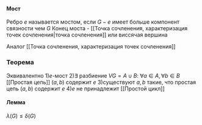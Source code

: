 #### Мост
Ребро $e$ называется мостом, если $G-e$ имеет больше компонент связности чем $G$
Конец моста - [[Точка сочленения, характеризация точек сочленения|точка сочленения]] или виссячая вершина
 
 Аналог [[Точка сочленения, характеризация точек сочленения]]
 
### Теорема
Эквивалентно
1)$e$-мост
2)$\exists$ разбиение $VG = A \cup B$: $\forall a \in A, \forall b \in B$ [[Простая цепь]] $(a,b)$ содержит $e$
3)существуют  $a,b$ такие, что простая цепь $(a,b)$ содержит $е$
4)$е$ не принадлежит [[Простой цикл]]

#### Лемма
$\lambda(G) \le \delta(G)$